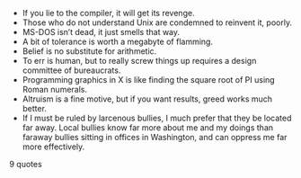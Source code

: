  - If you lie to the compiler, it will get its revenge.
 - Those who do not understand Unix are condemned to reinvent it, poorly.
 - MS-DOS isn’t dead, it just smells that way.
 - A bit of tolerance is worth a megabyte of flamming.
 - Belief is no substitute for arithmetic.
 - To err is human, but to really screw things up requires a design committee of bureaucrats.
 - Programming graphics in X is like finding the square root of PI using Roman numerals.
 - Altruism is a fine motive, but if you want results, greed works much better.
 - If I must be ruled by larcenous bullies, I much prefer that they be located far away. Local bullies know far more about me and my doings than faraway bullies sitting in offices in Washington, and can oppress me far more effectively.

9 quotes